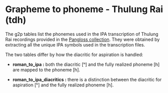 # Grapheme to phoneme - Thulung Rai (tdh)

The g2p tables list the phonemes used in the IPA transcription of Thulung Rai recordings provided in the [Pangloss collection](https://pangloss.cnrs.fr/corpus/Thulung_Rai?lang=fr&mode=pro).
They were obtained by extracting all the unique IPA symbols used in the transcription files.

The two tables differ by how the diacritic for aspiration is handled:

* **roman_to_ipa :** both the diacritic [ʰ] and the fully realized phoneme [h] are mapped to the phoneme [h].

* **roman_to_ipa_diacritics :** there is a distinction between the diacritic for aspiration [ʰ] and the fully realized phoneme [h].
